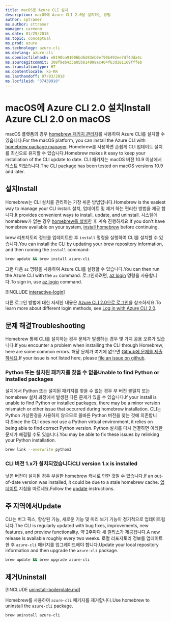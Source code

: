 ```yaml
---
title: macOS용 Azure CLI 설치
description: macOS에 Azure CLI 2.0을 설치하는 방법
author: sptramer
ms.author: sttramer
manager: carmonm
ms.date: 01/29/2018
ms.topic: conceptual
ms.prod: azure
ms.technology: azure-cli
ms.devlang: azure-cli
ms.openlocfilehash: e8190ba91006bd6d83eb0ef90b492ee7df4dda4c
ms.sourcegitcommit: 308f9eb433a05b814999ac404f63d181169fffeb
ms.translationtype: HT
ms.contentlocale: ko-KR
ms.lasthandoff: 07/03/2018
ms.locfileid: "37439910"
---
```

# <a name="install-azure-cli-20-on-macos"></a><span data-ttu-id="6a7ef-103">macOS에 Azure CLI 2.0 설치</span><span class="sxs-lookup"><span data-stu-id="6a7ef-103">Install Azure CLI 2.0 on macOS</span></span>

<span data-ttu-id="6a7ef-104">macOS 플랫폼의 경우 [homebrew 패키지 관리자](http://brew.sh)를 사용하여 Azure CLI를 설치할 수 있습니다.</span><span class="sxs-lookup"><span data-stu-id="6a7ef-104">For the macOS platform, you can install the Azure CLI with [homebrew package manager](http://brew.sh).</span></span> <span data-ttu-id="6a7ef-105">Homebrew를 사용하면 손쉽게 CLI 업데이트 설치를 최신으로 유지할 수 있습니다.</span><span class="sxs-lookup"><span data-stu-id="6a7ef-105">Homebrew makes it easy to keep your installation of the CLI update to date.</span></span> <span data-ttu-id="6a7ef-106">CLI 패키지는 macOS 버전 10.9 이상에서 테스트 되었습니다.</span><span class="sxs-lookup"><span data-stu-id="6a7ef-106">The CLI package has been tested on macOS versions 10.9 and later.</span></span>

## <a name="install"></a><span data-ttu-id="6a7ef-107">설치</span><span class="sxs-lookup"><span data-stu-id="6a7ef-107">Install</span></span>

<span data-ttu-id="6a7ef-108">Homebrew는 CLI 설치를 관리하는 가장 쉬운 방법입니다.</span><span class="sxs-lookup"><span data-stu-id="6a7ef-108">Homebrew is the easiest way to manage your CLI install.</span></span> <span data-ttu-id="6a7ef-109">설치, 업데이트 및 제거 하는 편리한 방법을 제공 합니다.</span><span class="sxs-lookup"><span data-stu-id="6a7ef-109">It provides convenient ways to install, update, and uninstall.</span></span>
<span data-ttu-id="6a7ef-110">시스템에 homebrew가 없는 경우 [homebrew를 설치](https://docs.brew.sh/Installation.html)한 후 계속 진행하세요.</span><span class="sxs-lookup"><span data-stu-id="6a7ef-110">If you don't have homebrew available on your system, [install homebrew](https://docs.brew.sh/Installation.html) before continuing.</span></span>

<span data-ttu-id="6a7ef-111">brew 리포지토리 정보를 업데이트한 후 `install` 명령을 실행하여 CLI를 설치할 수 있습니다.</span><span class="sxs-lookup"><span data-stu-id="6a7ef-111">You can install the CLI by updating your brew repository information, and then running the `install` command:</span></span>

```bash
brew update && brew install azure-cli
```

<span data-ttu-id="6a7ef-112">그런 다음 `az` 명령을 사용하여 Azure CLI를 실행할 수 있습니다.</span><span class="sxs-lookup"><span data-stu-id="6a7ef-112">You can then run the Azure CLI with the `az` command.</span></span> <span data-ttu-id="6a7ef-113">로그인하려면, [az login](/cli/azure/reference-index#az-login) 명령을 사용합니다.</span><span class="sxs-lookup"><span data-stu-id="6a7ef-113">To sign in, use [az login](/cli/azure/reference-index#az-login) command.</span></span>

[!INCLUDE [interactive-login](includes/interactive-login.md)]

<span data-ttu-id="6a7ef-114">다른 로그인 방법에 대한 자세한 내용은 [Azure CLI 2.0으로 로그인](authenticate-azure-cli.md)을 참조하세요.</span><span class="sxs-lookup"><span data-stu-id="6a7ef-114">To learn more about different login methods, see [Log in with Azure CLI 2.0](authenticate-azure-cli.md).</span></span>

## <a name="troubleshooting"></a><span data-ttu-id="6a7ef-115">문제 해결</span><span class="sxs-lookup"><span data-stu-id="6a7ef-115">Troubleshooting</span></span>

<span data-ttu-id="6a7ef-116">Homebrew 통해 CLI를 설치하는 경우 문제가 발생하는 경우 몇 가지 공용 오류가 있습니다.</span><span class="sxs-lookup"><span data-stu-id="6a7ef-116">If you encounter a problem when installing the CLI through Homebrew, here are some common errors.</span></span> <span data-ttu-id="6a7ef-117">해당 문제가 여기에 없으면 [Github에 문제를 제출하세요](https://github.com/Azure/azure-cli/issues).</span><span class="sxs-lookup"><span data-stu-id="6a7ef-117">If your issue is not listed here, please [file an issue on github](https://github.com/Azure/azure-cli/issues).</span></span>

### <a name="unable-to-find-python-or-installed-packages"></a><span data-ttu-id="6a7ef-118">Python 또는 설치된 패키지를 찾을 수 없음</span><span class="sxs-lookup"><span data-stu-id="6a7ef-118">Unable to find Python or installed packages</span></span>

<span data-ttu-id="6a7ef-119">설치에서 Python 또는 설치된 패키지를 찾을 수 없는 경우 부 버전 불일치 또는 homebrew 설치 과정에서 발생한 다른 문제가 있을 수 있습니다.</span><span class="sxs-lookup"><span data-stu-id="6a7ef-119">If your install is unable to find Python or installed packages, there may be a minor version mismatch or other issue that occurred during homebrew installation.</span></span> <span data-ttu-id="6a7ef-120">CLI는 Python 가상환경을 사용하지 않으므로 올바른 Python 버전을 찾는 것에 의존합니다.</span><span class="sxs-lookup"><span data-stu-id="6a7ef-120">Since the CLI does not use a Python virtual environment, it relies on being able to find correct Python version.</span></span> <span data-ttu-id="6a7ef-121">Python 설치를 다시 연결하면 이러한 문제가 해결될 수도 있습니다.</span><span class="sxs-lookup"><span data-stu-id="6a7ef-121">You may be able to fix these issues by relinking your Python installation.</span></span>

```bash
brew link --overwrite python3
```

### <a name="cli-version-1x-is-installed"></a><span data-ttu-id="6a7ef-122">CLI 버전 1.x가 설치되었습니다</span><span class="sxs-lookup"><span data-stu-id="6a7ef-122">CLI version 1.x is installed</span></span>

<span data-ttu-id="6a7ef-123">낮은 버전이 설치된 경우 부실한 homebrew 캐시로 인한 것일 수 있습니다.</span><span class="sxs-lookup"><span data-stu-id="6a7ef-123">If an out-of-date version was installed, it could be due to a stale homebrew cache.</span></span> <span data-ttu-id="6a7ef-124">[업데이트](#Update) 지침을 따르세요.</span><span class="sxs-lookup"><span data-stu-id="6a7ef-124">Follow the [update](#Update) instructions.</span></span>

## <a name="update"></a><span data-ttu-id="6a7ef-125">주 지역에서</span><span class="sxs-lookup"><span data-stu-id="6a7ef-125">Update</span></span>

<span data-ttu-id="6a7ef-126">CLI는 버그 픽스, 향상된 기능, 새로운 기능 및 미리 보기 기능이 정기적으로 업데이트됩니다.</span><span class="sxs-lookup"><span data-stu-id="6a7ef-126">The CLI is regularly updated with bug fixes, improvements, new features, and preview functionality.</span></span> <span data-ttu-id="6a7ef-127">약 2주마다 새 릴리스가 제공됩니다.</span><span class="sxs-lookup"><span data-stu-id="6a7ef-127">A new release is available roughly every two weeks.</span></span> <span data-ttu-id="6a7ef-128">로컬 리포지토리 정보를 업데이트한 후 `azure-cli` 패키지를 업그레이드해야 합니다.</span><span class="sxs-lookup"><span data-stu-id="6a7ef-128">Update your local repository information and then upgrade the `azure-cli` package.</span></span>

```bash
brew update && brew upgrade azure-cli
```

## <a name="uninstall"></a><span data-ttu-id="6a7ef-129">제거</span><span class="sxs-lookup"><span data-stu-id="6a7ef-129">Uninstall</span></span>

[!INCLUDE [uninstall-boilerplate.md](includes/uninstall-boilerplate.md)]

<span data-ttu-id="6a7ef-130">Homebrew를 사용하여 `azure-cli` 패키지를 제거합니다.</span><span class="sxs-lookup"><span data-stu-id="6a7ef-130">Use homebrew to uninstall the `azure-cli` package.</span></span>

```bash
brew uninstall azure-cli
```
